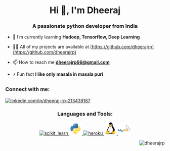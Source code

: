 <h1 align="center">Hi 👋, I'm Dheeraj</h1>
<h3 align="center">A passionate python developer from India</h3>

- 🌱 I’m currently learning **Hadoop, Tensorflow, Deep Learning**

- 👨‍💻 All of my projects are available at [https://github.com/dheerajrp](https://github.com/dheerajrp)

- 📫 How to reach me **dheerajrp66@gmail.com**

- ⚡ Fun fact **I like only masala in masala puri**

<h3 align="left">Connect with me:</h3>
<p align="left">
<a href="https://linkedin.com/in/linkedin.com/in/dheeraj-rp-213439187" target="blank"><img align="center" src="https://raw.githubusercontent.com/rahuldkjain/github-profile-readme-generator/master/src/images/icons/Social/linked-in-alt.svg" alt="linkedin.com/in/dheeraj-rp-213439187" height="30" width="40" /></a>
</p>

<h3 align="center">Languages and Tools:</h3>
<p align="center"> <a href="https://scikit-learn.org/" target="_blank"> <img src="https://upload.wikimedia.org/wikipedia/commons/0/05/Scikit_learn_logo_small.svg" alt="scikit_learn" width="40" height="40"/> </a> <a href="https://www.python.org" target="_blank"> <img src="https://raw.githubusercontent.com/devicons/devicon/master/icons/python/python-original.svg" alt="python" width="40" height="40"/> </a>  <a href="https://heroku.com" target="_blank"> <img src="https://www.vectorlogo.zone/logos/heroku/heroku-icon.svg" alt="heroku" width="40" height="40"/> </a> <a href="https://www.linux.org/" target="_blank"> <img src="https://raw.githubusercontent.com/devicons/devicon/master/icons/linux/linux-original.svg" alt="linux" width="40" height="40"/> </a>  <a href="https://www.mysql.com/" target="_blank"> <img src="https://raw.githubusercontent.com/devicons/devicon/master/icons/mysql/mysql-original-wordmark.svg" alt="mysql" width="40" height="40"/> </a> </p>

<p><img align="right" src="https://github-readme-stats.vercel.app/api/top-langs?username=dheerajrp&show_icons=true&locale=en&layout=compact" alt="dheerajrp" /></p>
